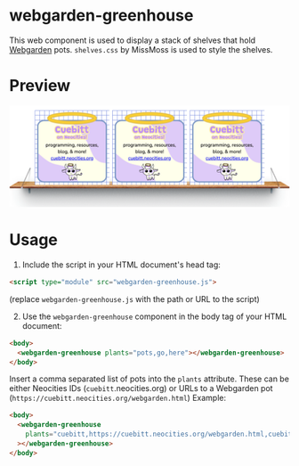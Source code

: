 # webgarden-greenhouse

This web component is used to display a stack of shelves that hold [Webgarden](https://wiki.melonland.net/web_gardens) pots. `shelves.css` by MissMoss is used to style the shelves.

# Preview

![component preview](/components/webgarden-greenhouse/meta/preview.png)

# Usage

1. Include the script in your HTML document's head tag:

```html
<script type="module" src="webgarden-greenhouse.js">
```

(replace `webgarden-greenhouse.js` with the path or URL to the script)

2. Use the `webgarden-greenhouse` component in the body tag of your HTML document:

```html
<body>
  <webgarden-greenhouse plants="pots,go,here"></webgarden-greenhouse>
</body>
```

Insert a comma separated list of pots into the `plants` attribute. These can be either Neocities IDs (`cuebitt`.neocities.org) or URLs to a Webgarden pot (`https://cuebitt.neocities.org/webgarden.html`) Example:

```html
<body>
  <webgarden-greenhouse
    plants="cuebitt,https://cuebitt.neocities.org/webgarden.html,cuebitt"
  ></webgarden-greenhouse>
</body>
```
